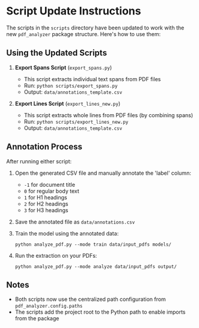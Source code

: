 # Script Update Instructions

The scripts in the `scripts` directory have been updated to work with the new `pdf_analyzer` package structure. Here's how to use them:

## Using the Updated Scripts

1. **Export Spans Script** (`export_spans.py`)

   - This script extracts individual text spans from PDF files
   - Run: `python scripts/export_spans.py`
   - Output: `data/annotations_template.csv`

2. **Export Lines Script** (`export_lines_new.py`)
   - This script extracts whole lines from PDF files (by combining spans)
   - Run: `python scripts/export_lines_new.py`
   - Output: `data/annotations_template.csv`

## Annotation Process

After running either script:

1. Open the generated CSV file and manually annotate the 'label' column:

   - `-1` for document title
   - `0` for regular body text
   - `1` for H1 headings
   - `2` for H2 headings
   - `3` for H3 headings

2. Save the annotated file as `data/annotations.csv`

3. Train the model using the annotated data:

   ```
   python analyze_pdf.py --mode train data/input_pdfs models/
   ```

4. Run the extraction on your PDFs:
   ```
   python analyze_pdf.py --mode analyze data/input_pdfs output/
   ```

## Notes

- Both scripts now use the centralized path configuration from `pdf_analyzer.config.paths`
- The scripts add the project root to the Python path to enable imports from the package
